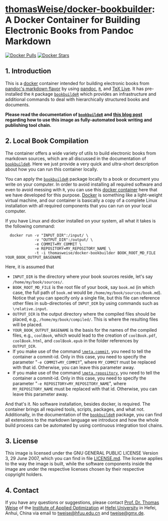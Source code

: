 # [thomasWeise/docker-bookbuilder](http://hub.docker.com/r/thomasweise/docker-bookbuilder/): A Docker Container for Building Electronic Books from Pandoc Markdown

[![Docker Pulls](http://img.shields.io/docker/pulls/thomasweise/docker-bookbuilder.svg)](http://hub.docker.com/r/thomasweise/docker-bookbuilder/)
[![Docker Stars](http://img.shields.io/docker/stars/thomasweise/docker-bookbuilder.svg)](http://hub.docker.com/r/thomasweise/docker-bookbuilder/)

## 1. Introduction

This is a [docker](https://www.docker.com) container intended for building electronic books from [pandoc's markdown flavor](http://pandoc.org/MANUAL.html#pandocs-markdown) by using [pandoc](http://pandoc.org/), [`R`](http://www.r-project.org/), and [TeX Live](http://tug.org/texlive/). It has pre-installed the `R` package [`bookbuildeR`](http://github.com/thomasWeise/bookbuildeR) which provides an infrastructure and additional commands to deal with hierarchically structured books and documents.

**Please read the documentation of [`bookbuildeR`](http://github.com/thomasWeise/bookbuildeR) and [this blog post](http://iao.hfuu.edu.cn/157) regarding how to use this image as fully-automated book writing and publishing tool chain.**

## 2. Local Book Compilation

The container offers a wide variety of utils to build electronic books from markdown sources, which are all discussed in the documentation of [`bookbuildeR`](http://github.com/thomasWeise/bookbuildeR).
Here we just provide a very quick and ultra-short description about how you can run this container locally.

You can apply the [`bookbuildeR`](http://github.com/thomasWeise/bookbuildeR) package locally to a book or document you write on your computer.
In order to avoid installing all required software and even to avoid messing with `R`, you can use this [docker container](http://hub.docker.com/r/thomasweise/docker-bookbuilder/) here that we have developed for this purpose.
[Docker](https://en.wikipedia.org/wiki/Docker_(software)) is something like a light-weight virtual machine, and our container is basically a copy of a complete Linux installation with all required components that you can run on your local computer.

If you have Linux and docker installed on your system, all what it takes is the following command:

      docker run -v "INPUT_DIR":/input/ \
                 -v "OUTPUT_DIR":/output/ \
                 -e COMMIT=MY_COMMIT \
                 -e REPOSITORY=MY_REPOSITORY_NAME \
                 -t -i thomasweise/docker-bookbuilder BOOK_ROOT_MD_FILE YOUR_BOOK_OUTPUT_BASENAME

Here, it is assumed that

- `INPUT_DIR` is the directory where your book sources reside, let's say `/home/my/book/sources/`.
- `BOOK_ROOT_MD_FILE` is the root file of your book, say `book.md` (in which case, the full path of `book.md` would be `/home/my/book/sources/book.md`). Notice that you can specify only a single file, but this file can reference other files in sub-directories of `INPUT_DIR` by using commands such as  `\relative.input`.
- `OUTPUT_DIR` is the output directory where the compiled files should be placed, e.g., `/home/my/book/compiled/`. This is where the resulting files will be placed.
- `YOUR_BOOK_OUTPUT_BASENAME` is the basis for the names of the compiled files, e.g., `coolBook`, which would lead to the creation of `coolBook.pdf`, `coolBook.html`, and `coolBook.epub` in the folder references by `OUTPUT_DIR`.
- If you make use of the command  [`\meta.commit`](http://github.com/thomasWeise/bookbuildeR), you need to tell the container a commit-id. Only in this case, you need to specify the parameter "`-e COMMIT=MY_COMMIT`", where `MY_COMMIT` must be replaced with that id. Otherwise, you can leave this parameter away.
- If you make use of the command [`\meta.repository`](http://github.com/thomasWeise/bookbuildeR), you need to tell the container a commit-id. Only in this case, you need to specify the parameter "`-e REPOSITORY=MY_REPOSITORY_NAME`", where `MY_REPOSITORY_NAME` must be replaced with that id. Otherwise, you can leave this parameter away.

And that's it.
No software installation, besides docker, is required.
The container brings all required tools, scripts, packages, and what not.
Additionally, in the documentation of the [`bookbuildeR`](http://github.com/thomasWeise/bookbuildeR) package, you can find all extensions to the markdown language we introduce and how the whole build process can be automated by using continuous integration tool chains.

## 3. License

This image is licensed under the GNU GENERAL PUBLIC LICENSE Version 3, 29 June 2007, which you can find in file [LICENSE.md](http://github.com/thomasWeise/docker-bookbuilder/blob/master/LICENSE.md). The license applies to the way the image is built, while the software components inside the image are under the respective licenses chosen by their respective copyright holders.

## 4. Contact

If you have any questions or suggestions, please contact
[Prof. Dr. Thomas Weise](http://iao.hfuu.edu.cn/team/director) of the
[Institute of Applied Optimization](http://iao.hfuu.edu.cn/) at
[Hefei University](http://www.hfuu.edu.cn) in
Hefei, Anhui, China via
email to [tweise@hfuu.edu.cn](mailto:tweise@hfuu.edu.cn) and [tweise@gmx.de](mailto:tweise@gmx.de).
